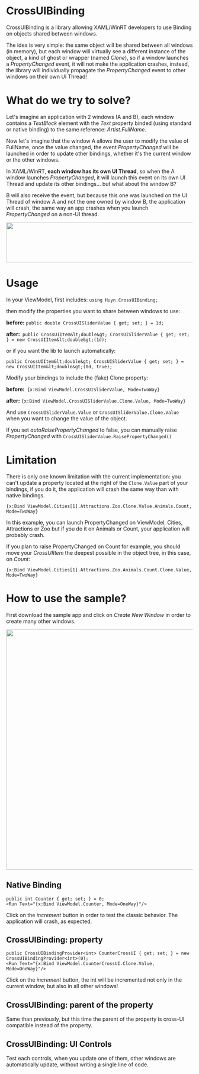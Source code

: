# CrossUIBinding
CrossUIBinding is a library allowing XAML/WinRT developers to use Binding on objects shared between windows.

The idea is very simple: the same object will be shared between all windows (in memory), but each window will virtually see a different instance of the object, a kind of ghost or wrapper (named <em>Clone</em>), so if a window launches a <em>PropertyChanged</em> event, it will not make the application crashes, instead, the library will individually propagate the <em>PropertyChanged</em> event to other windows on their own UI Thread!

# What do we try to solve?

Let's imagine an application with 2 windows (A and B), each window contains a <em>TextBlock</em> element with the <em>Text</em> property binded (using standard or native binding) to the same reference: <em>Artist.FullName</em>.

Now let's imagine that the window A allows the user to modify the value of FullName, once the value changed, the event <em>PropertyChanged</em> will be launched in order to update other bindings, whether it's the current window or the other windows.

In XAML/WinRT, <strong>each window has its own UI Thread</strong>, so when the A window launches <em>PropertyChanged</em>, it will launch this event on its own UI Thread and update its other bindings... but what about the window B?

B will also receive the event, but because this one was launched on the UI Thread of window A and not the one owned by window B, the application will crash, the same way an app crashes when you launch <em>PropertyChanged</em> on a non-UI thread.

<a href="http://www.rudyhuyn.com/blog/?attachment_id=6884" rel="attachment wp-att-6884"><img class="alignnone size-large wp-image-6884" src="http://www.rudyhuyn.com/blog/wp-content/uploads/2018/03/Capture-1024x173.png" alt="" width="640" height="108" /></a>


# Usage
In your ViewModel, first includes:
`using Huyn.CrossUIBinding;`

then modify the properties you want to share between windows to use:

<strong>before:</strong> `public double CrossUISliderValue { get; set; } = 1d;`

<strong>after: </strong> `public CrossUIItem&lt;double&gt; CrossUISliderValue { get; set; } = new CrossUIItem&lt;double&gt;(1d);`

or if you want the lib to launch automatically:

`public CrossUIItem&lt;double&gt; CrossUISliderValue { get; set; } = new CrossUIItem&lt;double&gt;(0d, true);`

Modify your bindings to include the (fake) Clone property:

<strong>before: </strong>
`{x:Bind ViewModel.CrossUISliderValue, Mode=TwoWay}`

<strong>after:</strong>
`{x:Bind ViewModel.CrossUISliderValue.Clone.Value, Mode=TwoWay}`

And use `CrossUISliderValue.Value` or `CrossUISliderValue.Clone.Value` when you want to change the value of the object.

If you set <em>autoRaisePropertyChanged</em> to false, you can manually raise <em>PropertyChanged </em>with `CrossUISliderValue.RaisePropertyChanged()`

# Limitation

There is only one known limitation with the current implementation: you can't update a property located at the right of the `Clone.Value` part of your bindings, if you do it, the application will crash the same way than with native bindings.

`{x:Bind ViewModel.Cities[1].Attractions.Zoo.Clone.Value.Animals.Count, Mode=TwoWay}`

In this example, you can launch PropertyChanged on ViewModel, Cities, Attractions or Zoo but if you do it on Animals or Count, your application will probably crash.

If you plan to raise PropertyChanged on Count for example, you should move your <em>CrossUIItem</em> the deepest possible in the object tree, in this case, on <em>Count</em>:

`{x:Bind ViewModel.Cities[1].Attractions.Zoo.Animals.Count.Clone.Value, Mode=TwoWay}`

# How to use the sample?
First download the sample app and click on <em>Create New Window</em> in order to create many other windows.

<a href="http://www.rudyhuyn.com/blog/?attachment_id=6924" rel="attachment wp-att-6924"><img class="alignnone size-large wp-image-6924" src="http://www.rudyhuyn.com/blog/wp-content/uploads/2018/03/Capture-2-1010x1024.png" alt="" width="640" height="649" /></a>

## Native Binding

```
public int Counter { get; set; } = 0;
<Run Text="{x:Bind ViewModel.Counter, Mode=OneWay}"/>
```

Click on the <em>increment</em> button in order to test the classic behavior. The application will crash, as expected.

## CrossUIBinding: property

```
public CrossUIBindingProvider<int> CounterCrossUI { get; set; } = new CrossUIBindingProvider<int>(0);
<Run Text="{x:Bind ViewModel.CounterCrossUI.Clone.Value, Mode=OneWay}"/>
```

Click on the <em>increment</em> button, the int will be incremented not only in the current window, but also in all other windows!

## CrossUIBinding: parent of the property

Same than previously, but this time the parent of the property is cross-UI compatible instead of the property.

## CrossUIBinding: UI Controls

Test each controls, when you update one of them, other windows are automatically update, without writing a single line of code.
